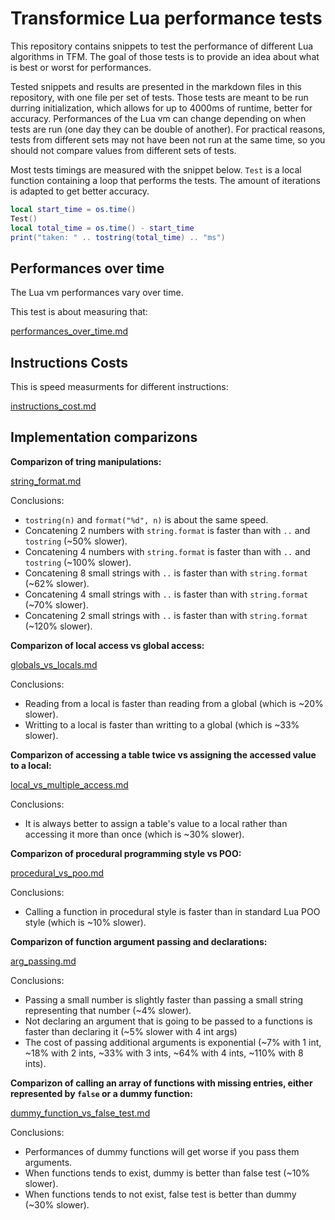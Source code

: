 # Transformice Lua performance tests

This repository contains snippets to test the performance of different Lua algorithms in TFM.
The goal of those tests is to provide an idea about what is best or worst for performances.

Tested snippets and results are presented in the markdown files in this repository, with one file per set of tests.
Those tests are meant to be run durring initialization, which allows for up to 4000ms of runtime, better for accuracy.
Performances of the Lua vm can change depending on when tests are run (one day they can be double of another).
For practical reasons, tests from different sets may not have been not run at the same time, so you should not compare values from different sets of tests.

Most tests timings are measured with the snippet below.
`Test` is a local function containing a loop that performs the tests.
The amount of iterations is adapted to get better accuracy.
```lua
local start_time = os.time()
Test()
local total_time = os.time() - start_time
print("taken: " .. tostring(total_time) .. "ms")
```



## Performances over time

The Lua vm performances vary over time.

This test is about measuring that:

[performances_over_time.md](./performances_over_time.md)




## Instructions Costs

This is speed measurments for different instructions:

[instructions_cost.md](./instructions_cost.md)



## Implementation comparizons

**Comparizon of tring manipulations:**

[string_format.md](./string_format.md)

Conclusions:
 - `tostring(n)` and `format("%d", n)` is about the same speed.
 - Concatening 2 numbers with `string.format` is faster than with `..` and `tostring` (~50% slower).
 - Concatening 4 numbers with `string.format` is faster than with `..` and `tostring` (~100% slower).
 - Concatening 8 small strings with `..` is faster than with `string.format` (~62% slower).
 - Concatening 4 small strings with `..` is faster than with `string.format` (~70% slower).
 - Concatening 2 small strings with `..` is faster than with `string.format` (~120% slower).


**Comparizon of local access vs global access:**

[globals_vs_locals.md](./globals_vs_locals.md)

Conclusions:
 - Reading from a local is faster than reading from a global (which is ~20% slower).
 - Writting to a local is faster than writting to a global (which is ~33% slower).


**Comparizon of accessing a table twice vs assigning the accessed value to a local:**

[local_vs_multiple_access.md](./local_vs_multiple_access.md)

Conclusions: 
 - It is always better to assign a table's value to a local rather than accessing it more than once (which is ~30% slower).


**Comparizon of procedural programming style vs POO:**

[procedural_vs_poo.md](./procedural_vs_poo.md)

Conclusions: 
 - Calling a function in procedural style is faster than in standard Lua POO style (which is ~10% slower).


**Comparizon of function argument passing and declarations:**

[arg_passing.md](./arg_passing.md)

Conclusions:
 - Passing a small number is slightly faster than passing a small string representing that number (~4% slower).
 - Not declaring an argument that is going to be passed to a functions is faster than declaring it (~5% slower with 4 int args)
 - The cost of passing additional arguments is exponential (~7% with 1 int, ~18% with 2 ints, ~33% with 3 ints, ~64% with 4 ints, ~110% with 8 ints).


**Comparizon of calling an array of functions with missing entries, either represented by `false` or a dummy function:**

[dummy_function_vs_false_test.md](./dummy_function_vs_false_test.md)

Conclusions:
 - Performances of dummy functions will get worse if you pass them arguments.
 - When functions tends to exist, dummy is better than false test (~10% slower).
 - When functions tends to not exist, false test is better than dummy (~30% slower).
